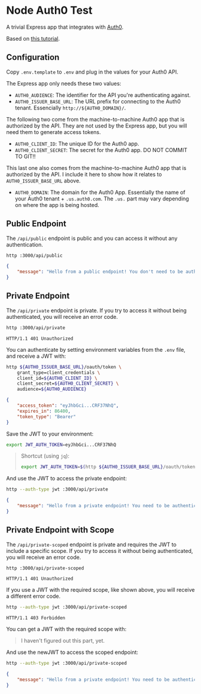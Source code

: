 # Node Auth0 Test

A trivial Express app that integrates with [Auth0](https://auth0.com/).

Based on [this tutorial](https://auth0.com/docs/quickstart/backend/nodejs).

## Configuration

Copy `.env.template` to `.env` and plug in the values for your Auth0 API.

The Express app only needs these two values:

- `AUTH0_AUDIENCE`: The identifier for the API you're authenticating against.
- `AUTH0_ISSUER_BASE_URL`: The URL prefix for connecting to the Auth0 tenant.  Essencially `http://${AUTH0_DOMAIN}/`.

The following two come from the machine-to-machine Auth0 app that is authorized
by the API.  They are not used by the Express app, but you will need them to
generate access tokens.

- `AUTH0_CLIENT_ID`: The unique ID for the Auth0 app.
- `AUTH0_CLIENT_SECRET`: The secret for the Auth0 app.  DO NOT COMMIT TO GIT!!

This last one also comes from the machine-to-machine Auth0 app that is
authorized by the API.  I include it here to show how it relates to
`AUTH0_ISSUER_BASE_URL` above.

- `AUTH0_DOMAIN`: The domain for the Auth0 App.  Essentially the name of your Auth0 tenant + `.us.auth0.com`.  The `.us.` part may vary depending on where the app is being hosted.

## Public Endpoint

The `/api/public` endpoint is public and you can access it without any authentication.

```bash
http :3000/api/public
```

```json
{
    "message": "Hello from a public endpoint! You don't need to be authenticated to see this."
}
```

## Private Endpoint

The `/api/private` endpoint is private.  If you try to access it without being
authenticated, you will receive an error code.

```bash
http :3000/api/private
```

```
HTTP/1.1 401 Unauthorized
```

You can authenticate by setting environment variables from the `.env` file, and
receive a JWT with:

```bash
http ${AUTH0_ISSUER_BASE_URL}/oauth/token \
    grant_type=client_credentials \
    client_id=${AUTH0_CLIENT_ID} \
    client_secret=${AUTH0_CLIENT_SECRET} \
    audience=${AUTH0_AUDIENCE}
```

```json
{
    "access_token": "eyJhbGci...CRF37NhQ",
    "expires_in": 86400,
    "token_type": "Bearer"
}
```

Save the JWT to your environment:

```bash
export JWT_AUTH_TOKEN=eyJhbGci...CRF37NhQ
```

> Shortcut (using `jq`):
> ```bash
> export JWT_AUTH_TOKEN=$(http ${AUTH0_ISSUER_BASE_URL}/oauth/token grant_type=client_credentials client_id=${AUTH0_CLIENT_ID} client_secret=${AUTH0_CLIENT_SECRET} audience=${AUTH0_AUDIENCE} | jq --raw-output .access_token)
> ```

And use the JWT to access the private endpoint:

```bash
http --auth-type jwt :3000/api/private
```

```json
{
    "message": "Hello from a private endpoint! You need to be authenticated to see this."
}
```

## Private Endpoint with Scope

The `/api/private-scoped` endpoint is private and requires the JWT to include a
specific scope.  If you try to access it without being authenticated, you will
receive an error code.

```bash
http :3000/api/private-scoped
```

```
HTTP/1.1 401 Unauthorized
```

If you use a JWT with the required scope, like shown above, you will receive a
different error code.

```bash
http --auth-type jwt :3000/api/private-scoped
```

```
HTTP/1.1 403 Forbidden
```

You can get a JWT with the required scope with:

> I haven't figured out this part, yet.

And use the newJWT to access the scoped endpoint:

```bash
http --auth-type jwt :3000/api/private-scoped
```

```json
{
    "message": "Hello from a private endpoint! You need to be authenticated and have a scope of read:messages to see this."
}
```

